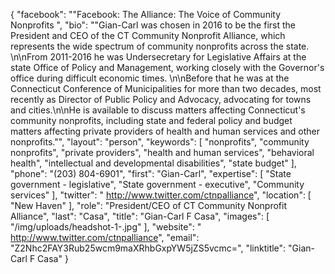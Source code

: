 {
  "facebook": "\"Facebook:  The Alliance: The Voice of Community Nonprofits  ",
  "bio": "\"Gian-Carl was chosen in 2016 to be the first the President and CEO of the CT Community Nonprofit Alliance, which represents the wide spectrum of community nonprofits across the state.  \n\nFrom 2011-2016 he was Undersecretary for Legislative Affairs at the state Office of Policy and Management, working closely with the Governor's office during difficult economic times. \n\nBefore that he was at the Connecticut Conference of Municipalities for more than two decades, most recently as Director of Public Policy and Advocacy, advocating for towns and cities.\n\nHe is available to discuss matters affecting Connecticut's community nonprofits, including state and federal policy and budget matters affecting private providers of health and human services and other nonprofits.\"",
  "layout": "person",
  "keywords": [
    "nonprofits",
    "community nonprofits",
    "private providers",
    "health and human services",
    "behavioral health",
    "intellectual and developmental disabilities",
    "state budget"
  ],
  "phone": "(203) 804-6901",
  "first": "Gian-Carl",
  "expertise": [
    "State government - legislative",
    "State government - executive",
    "Community services"
  ],
  "twitter": " http://www.twitter.com/ctnpalliance",
  "location": [
    "New Haven"
  ],
  "role": "President/CEO of CT Community Nonprofit Alliance",
  "last": "Casa",
  "title": "Gian-Carl F Casa",
  "images": [
    "/img/uploads/headshot-1-.jpg"
  ],
  "website": " http://www.twitter.com/ctnpalliance",
  "email": "Z2Nhc2FAY3Rub25wcm9maXRhbGxpYW5jZS5vcmc=",
  "linktitle": "Gian-Carl F Casa"
}